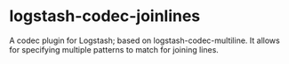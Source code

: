 # logstash-codec-joinlines
A codec plugin for Logstash; based on logstash-codec-multiline.
It allows for specifying multiple patterns to match for joining lines.
